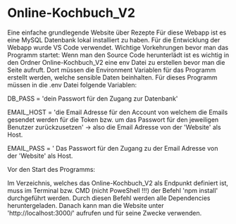 # Online-Kochbuch_V2
Eine einfache grundlegende Website über Rezepte
Für diese Webapp ist es eine MySQL Datenbank lokal installiert zu haben. 
Für die Entwicklung der Webapp wurde VS Code verwendet. 
Wichtige Vorkehrungen bevor man das Programm startet:
Wenn man den Source Code herunterlädt ist es wichtig in den Ordner Online-Kochbuch_V2 eine env Datei zu erstellen bevor man die Seite aufruft. Dort müssen die Environment Variablen für das Programm erstellt werden, welche sensible Daten beinhalten.
Für dieses Programm müssen in die .env Datei folgende Variablen:

DB_PASS = 'dein Passwort für den Zugang zur Datenbank'

EMAIL_HOST = 'die Email Adresse für den Account von welchem die Emails gesendet werden für die Token bzw. um das Passwort für den jeweiligen Benutzer zurückzusetzen' -> also die Email Adresse von der 'Website' als Host.

EMAIL_PASS = ' Das Passwort für den Zugang zu der Email Adresse von der 'Website' als Host.

Vor den Start des Programms:

Im Verzeichnis, welches das Online-Kochbuch_V2 als Endpunkt definiert ist, muss im Terminal bzw. CMD (nicht PoweShell !!!) der Befehl 'npm install' durchgeführt werden.
Durch diesen Befehl werden alle Dependencies heruntergeladen.
Danach kann man die Website unter 'http://localhost:3000/' aufrufen und für seine Zwecke verwenden.
